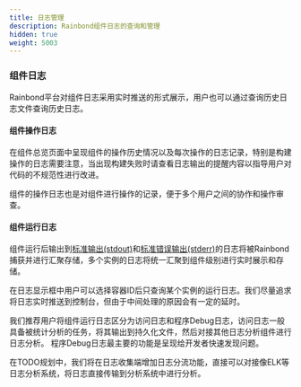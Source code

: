 ```yaml
---
title: 日志管理
description: Rainbond组件日志的查询和管理
hidden: true
weight: 5003
---
```


### 组件日志

Rainbond平台对组件日志采用实时推送的形式展示，用户也可以通过查询历史日志文件查询历史日志。

#### 组件操作日志

在组件总览页面中呈现组件的操作历史情况以及每次操作的日志记录，特别是构建操作的日志需要注意，当出现构建失败时请查看日志输出的提醒内容以指导用户对代码的不规范性进行改进。

组件的操作日志也是对组件进行操作的记录，便于多个用户之间的协作和操作审查。

#### 组件运行日志

组件运行后输出到<a href="https://baike.baidu.com/item/stdout" target="_blank">标准输出(stdout)</a>和<a href="https://baike.baidu.com/item/stderr" target="_blank">标准错误输出(stderr)</a>的日志将被Rainbond捕获并进行汇聚存储，多个实例的日志将统一汇聚到组件级别进行实时展示和存储。

在日志显示框中用户可以选择容器ID后只查询某个实例的运行日志。我们尽量追求将日志实时推送到控制台，但由于中间处理的原因会有一定的延时。

我们推荐用户将组件运行日志区分为访问日志和程序Debug日志，访问日志一般具备被统计分析的任务，将其输出到持久化文件，然后对接其他日志分析组件进行日志分析。 程序Debug日志最主要的功能是呈现给开发者快速发现问题。

在TODO规划中，我们将在日志收集端增加日志分流功能，直接可以对接像ELK等日志分析系统，将日志直接传输到分析系统中进行分析。

